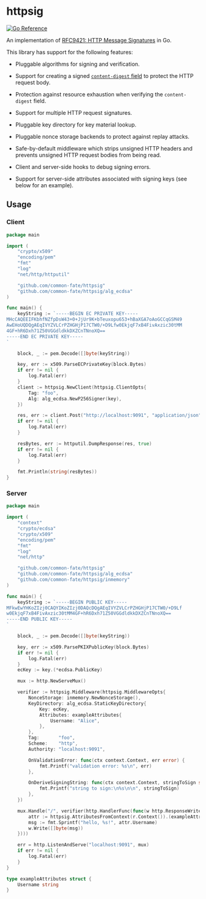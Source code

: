 # httpsig

[![Go Reference](https://pkg.go.dev/badge/github.com/common-fate/httpsig.svg)](https://pkg.go.dev/github.com/common-fate/httpsig)

An implementation of [RFC9421: HTTP Message Signatures](https://www.rfc-editor.org/rfc/rfc9421.html) in Go.

This library has support for the following features:

- Pluggable algorithms for signing and verification.

- Support for creating a signed [`content-digest` field](https://www.rfc-editor.org/info/rfc9530) to protect the HTTP request body.

- Protection against resource exhaustion when verifying the `content-digest` field.

- Support for multiple HTTP request signatures.

- Pluggable key directory for key material lookup.

- Pluggable nonce storage backends to protect against replay attacks.

- Safe-by-default middleware which strips unsigned HTTP headers and prevents unsigned HTTP request bodies from being read.

- Client and server-side hooks to debug signing errors.

- Support for server-side attributes associated with signing keys (see below for an example).

## Usage

### Client

```go
package main

import (
	"crypto/x509"
	"encoding/pem"
	"fmt"
	"log"
	"net/http/httputil"

	"github.com/common-fate/httpsig"
	"github.com/common-fate/httpsig/alg_ecdsa"
)

func main() {
	keyString := `-----BEGIN EC PRIVATE KEY-----
MHcCAQEEIFKbhfNZfpDsW43+0+JjUr9K+bTeuxopu653+hBaXGA7oAoGCCqGSM49
AwEHoUQDQgAEqIVYZVLCrPZHGHjP17CTW0/+D9Lfw0EkjqF7xB4FivAxzic30tMM
4GF+hR6Dxh71Z50VGGdldkkDXZCnTNnoXQ==
-----END EC PRIVATE KEY-----
`

	block, _ := pem.Decode([]byte(keyString))

	key, err := x509.ParseECPrivateKey(block.Bytes)
	if err != nil {
		log.Fatal(err)
	}
	client := httpsig.NewClient(httpsig.ClientOpts{
		Tag: "foo",
		Alg: alg_ecdsa.NewP256Signer(key),
	})

	res, err := client.Post("http://localhost:9091", "application/json", nil)
	if err != nil {
		log.Fatal(err)
	}

	resBytes, err := httputil.DumpResponse(res, true)
	if err != nil {
		log.Fatal(err)
	}

	fmt.Println(string(resBytes))
}
```

### Server

```go
package main

import (
	"context"
	"crypto/ecdsa"
	"crypto/x509"
	"encoding/pem"
	"fmt"
	"log"
	"net/http"

	"github.com/common-fate/httpsig"
	"github.com/common-fate/httpsig/alg_ecdsa"
	"github.com/common-fate/httpsig/inmemory"
)

func main() {
	keyString := `-----BEGIN PUBLIC KEY-----
MFkwEwYHKoZIzj0CAQYIKoZIzj0DAQcDQgAEqIVYZVLCrPZHGHjP17CTW0/+D9Lf
w0EkjqF7xB4FivAxzic30tMM4GF+hR6Dxh71Z50VGGdldkkDXZCnTNnoXQ==
-----END PUBLIC KEY-----
`

	block, _ := pem.Decode([]byte(keyString))

	key, err := x509.ParsePKIXPublicKey(block.Bytes)
	if err != nil {
		log.Fatal(err)
	}
	ecKey := key.(*ecdsa.PublicKey)

	mux := http.NewServeMux()

	verifier := httpsig.Middleware(httpsig.MiddlewareOpts{
		NonceStorage: inmemory.NewNonceStorage(),
		KeyDirectory: alg_ecdsa.StaticKeyDirectory{
			Key: ecKey,
			Attributes: exampleAttributes{
				Username: "Alice",
			},
		},
		Tag:       "foo",
		Scheme:    "http",
		Authority: "localhost:9091",

		OnValidationError: func(ctx context.Context, err error) {
			fmt.Printf("validation error: %s\n", err)
		},

		OnDeriveSigningString: func(ctx context.Context, stringToSign string) {
			fmt.Printf("string to sign:\n%s\n\n", stringToSign)
		},
	})

	mux.Handle("/", verifier(http.HandlerFunc(func(w http.ResponseWriter, r *http.Request) {
		attr := httpsig.AttributesFromContext(r.Context()).(exampleAttributes)
		msg := fmt.Sprintf("hello, %s!", attr.Username)
		w.Write([]byte(msg))
	})))

	err = http.ListenAndServe("localhost:9091", mux)
	if err != nil {
		log.Fatal(err)
	}
}

type exampleAttributes struct {
	Username string
}
```
